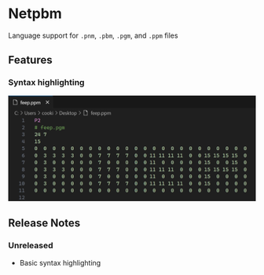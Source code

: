 # Netpbm

Language support for `.pnm`, `.pbm`, `.pgm`, and `.ppm` files

## Features

### Syntax highlighting

<picture>
  <source media="(prefers-color-scheme: dark)" srcset="images/syntax-highlighting-dark.webp">
  <source media="(prefers-color-scheme: light)" srcset="images/syntax-highlighting-light.webp">
  <img alt="A .pgm file with syntax highlighting" src="images/syntax-highlighting-dark.webp">
</picture>

<!--
## Requirements

If you have any requirements or dependencies, add a section describing those and how to install and configure them.
-->

<!--
## Extension Settings

Include if your extension adds any VS Code settings through the `contributes.configuration` extension point.

For example:

This extension contributes the following settings:

- `myExtension.enable`: Enable/disable this extension.
- `myExtension.thing`: Set to `blah` to do something.
-->

<!--
## Known Issues

Calling out known issues can help limit users opening duplicate issues against your extension.
-->

## Release Notes

### Unreleased

- Basic syntax highlighting
